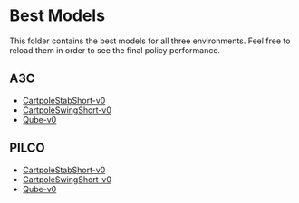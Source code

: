 # Best Models

This folder contains the best models for all three environments. 
Feel free to reload them in order to see the final policy performance.

## A3C
- [CartpoleStabShort-v0](A3C/Stabilization)
- [CartpoleSwingShort-v0](A3C/SwingUp)
- [Qube-v0](A3C/Qube)

## PILCO
- [CartpoleStabShort-v0](PILCO/Stabilization)
- [CartpoleSwingShort-v0](PILCO/SwingUp)
- [Qube-v0](PILCO/Qube)